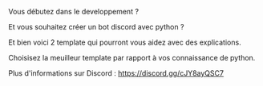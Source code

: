Vous débutez dans le developpement ?

Et vous souhaitez créer un bot discord avec python ?

Et bien voici 2 template qui pourront vous aidez avec des explications.

Choisisez la meuilleur template par rapport à vos connaissance de python.

Plus d'informations sur Discord : https://discord.gg/cJY8ayQSC7
